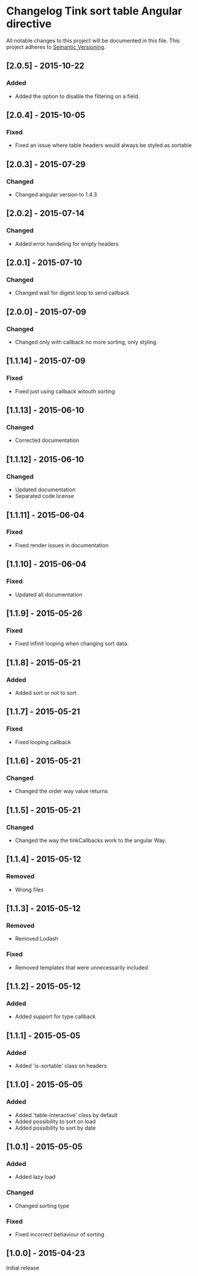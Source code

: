 # Changelog Tink sort table Angular directive

All notable changes to this project will be documented in this file.
This project adheres to [Semantic Versioning](http://semver.org/).

<!--
## [Unreleased] - [unreleased]

### Added
### Changed
### Deprecated
### Removed
### Fixed
### Security
-->

## [2.0.5] - 2015-10-22

### Added
- Added the option to disable the filtering on a field.

## [2.0.4] - 2015-10-05

### Fixed
- Fixed an issue where table headers would always be styled as sortable



## [2.0.3] - 2015-07-29

### Changed
- Changed angular version to 1.4.3



## [2.0.2] - 2015-07-14

### Changed
- Added error handeling for empty headers



## [2.0.1] - 2015-07-10

### Changed
- Changed wait for digest loop to send callback



## [2.0.0] - 2015-07-09

### Changed
- Changed only with callback no more sorting, only styling.





## [1.1.14] - 2015-07-09

### Fixed
- Fixed just using callback witouth sorting



## [1.1.13] - 2015-06-10

### Changed
- Corrected documentation



## [1.1.12] - 2015-06-10

### Changed
- Updated documentation
- Separated code license



## [1.1.11] - 2015-06-04

### Fixed
- Fixed render issues in documentation



## [1.1.10] - 2015-06-04

### Fixed
- Updated all documentation



## [1.1.9] - 2015-05-26

### Fixed
- Fixed infinit looping when changing sort data.



## [1.1.8] - 2015-05-21

### Added
- Added sort or not to sort



## [1.1.7] - 2015-05-21

### Fixed
- Fixed looping callback



## [1.1.6] - 2015-05-21

### Changed
- Changed the order way value returns



## [1.1.5] - 2015-05-21

### Changed
- Changed the way the tinkCallbacks work to the angular Way.



## [1.1.4] - 2015-05-12

### Removed
- Wrong files



## [1.1.3] - 2015-05-12

### Removed
- Removed Lodash

### Fixed
- Removed templates that were unnecessarily included



## [1.1.2] - 2015-05-12

### Added
- Added support for type callback



## [1.1.1] - 2015-05-05

### Added
- Added 'is-sortable' class on headers



## [1.1.0] - 2015-05-05

### Added
- Added 'table-interactive' class by default
- Added possibility to sort on load
- Added possibility to sort by date



## [1.0.1] - 2015-05-05

### Added
- Added lazy load

### Changed
- Changed sorting type

### Fixed
- Fixed incorrect behaviour of sorting



## [1.0.0] - 2015-04-23

Initial release
